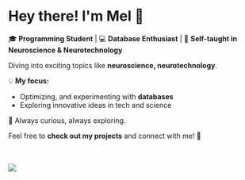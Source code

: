# Hey there! I'm Mel 👋

🎓 **Programming Student** | 💻 **Database Enthusiast** | 🧠 **Self-taught in Neuroscience & Neurotechnology**

Diving into exciting topics like **neuroscience, neurotechnology**.  

💡 **My focus:**  
- Optimizing, and experimenting with **databases**  
- Exploring innovative ideas in tech and science   

🚀 Always curious, always exploring.  

Feel free to **check out my projects** and connect with me! 🌟

<br><br>
<a href="https://github.com/asdf0506123">
  <img align="center" src="https://github-readme-stats.vercel.app/api/top-langs/?username=asdf0506123&theme=dark">
</a>
